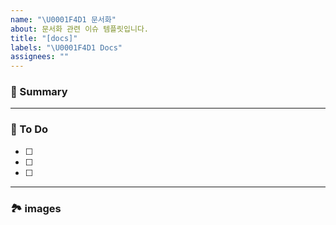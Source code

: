 ```yaml
---
name: "\U0001F4D1 문서화"
about: 문서화 관련 이슈 템플릿입니다.
title: "[docs]"
labels: "\U0001F4D1 Docs"
assignees: ""
---
```


### 🚀 Summary

<!-- A brief description of the issue. -->

---

### 📝 To Do

<!-- Write what you need to do -->

- [ ]
- [ ]
- [ ]

---

### 🏞️ images

<!-- Capture related images -->
